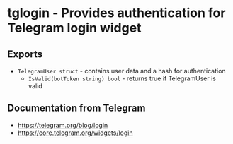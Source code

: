 # tglogin - Provides authentication for Telegram login widget

## Exports

- `TelegramUser struct` - contains user data and a hash for authentication
    - `IsValid(botToken string) bool` - returns true if TelegramUser is valid

## Documentation from Telegram

- https://telegram.org/blog/login
- https://core.telegram.org/widgets/login
